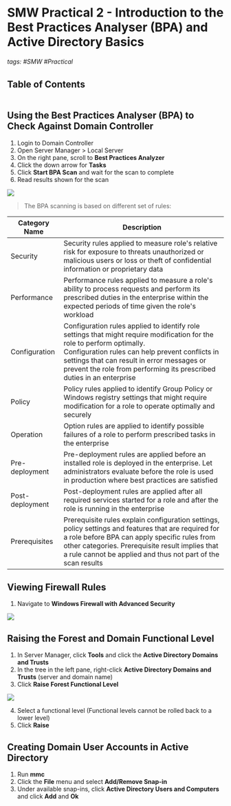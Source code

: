 # SMW Practical 2 - Introduction to the Best Practices Analyser (BPA) and Active Directory Basics

###### tags: #SMW #Practical 

## Table of Contents
```toc
```

## Using the Best Practices Analyser (BPA) to Check Against Domain Controller
1. Login to Domain Controller
2. Open Server Manager > Local Server
3. On the right pane, scroll to **Best Practices Analyzer**
4. Click the down arrow for **Tasks**
5. Click **Start BPA Scan** and wait for the scan to complete
6. Read results shown for the scan

![](https://i.imgur.com/5r5iM07.png)

> The BPA scanning is based on different set of rules:

| Category Name   | Description                                                                                                                                                                                                                                                                                           |
| --------------- | ----------------------------------------------------------------------------------------------------------------------------------------------------------------------------------------------------------------------------------------------------------------------------------------------------- |
| Security        | Security rules applied to measure role's relative risk for exposure to threats unauthorized or malicious users or loss or theft of confidential information or proprietary data                                                                                                                       |
| Performance     | Performance rules applied to measure a role's ability to process requests and perform its prescribed duties in the enterprise within the expected periods of time given the role's workload                                                                                                           |
| Configuration   | Configuration rules applied to identify role settings that might require modification for the role to perform optimally. <br> Configuration rules can help prevent conflicts in settings that can result in error messages or prevent the role from performing its prescribed duties in an enterprise |
| Policy          | Policy rules applied to identify Group Policy or Windows registry settings that might require modification for a role to operate optimally and securely                                                                                                                                               |
| Operation       | Option rules are applied to identify possible failures of a role to perform prescribed tasks in the enterprise                                                                                                                                                                                        |
| Pre-deployment  | Pre-deployment rules are applied before an installed role is deployed in the enterprise. Let administrators evaluate before the role is used in production where best practices are satisfied                                                                                                         |
| Post-deployment | Post-deployment rules are applied after all required services started for a role and after the role is running in the enterprise                                                                                                                                                                      |
| Prerequisites   | Prerequisite rules explain configuration settings, policy settings and features that are required for a role before BPA can apply specific rules from other categories. Prerequisite result implies that a rule cannot be applied and thus not part of the scan results                                                                                                                                                                                                                                                                                                      |

## Viewing Firewall Rules
1. Navigate to **Windows Firewall with Advanced Security**

![](https://i.imgur.com/BoN0iLE.png)

## Raising the Forest and Domain Functional Level
1. In Server Manager, click **Tools** and click the **Active Directory Domains and Trusts**
2. In the tree in the left pane, right-click **Active Directory Domains and Trusts** (server and domain name)
3. Click **Raise Forest Functional Level**

![](https://i.imgur.com/uj5YGTH.png)

4. Select a functional level (Functional levels cannot be rolled back to a lower level)
5. Click **Raise**

## Creating Domain User Accounts in Active Directory
1. Run **mmc**
2. Click the **File** menu and select **Add/Remove Snap-in**
3. Under available snap-ins, click **Active Directory Users and Computers** and click **Add** and **Ok**